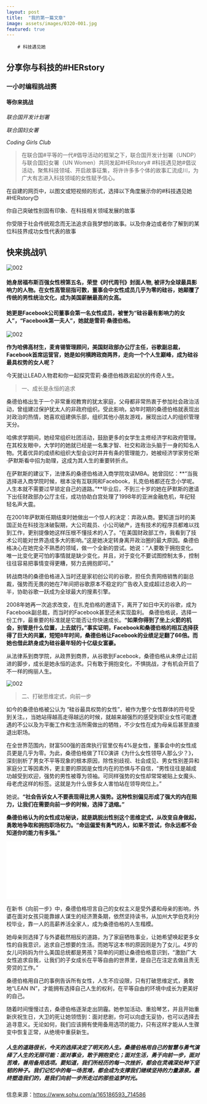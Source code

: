 ```yaml
---
layout: post
title:  "我的第一篇文章"
image: assets/images/0320-001.jpg
featured: true
---
```

		# 科技遇见她

## 分享你与科技的#HERstory

### 一小时编程挑战赛

#### 等你来挑战

_联合国开发计划署_

_联合国妇女署_

_Coding Girls Club_



> 在联合国#平等的一代#倡导活动的框架之下，联合国开发计划署（UNDP）与联合国妇女署（UN Women）共同发起#HERstory# #科技遇见她#倡议活动，聚焦科技领域、开启故事征集，将许许多多个体的故事汇流成川，为广大有志进入科技领域的女性赋予信心。



在自建的网页中，以图文或短视频的形式，选择以下角度展示你的#科技遇见她#HERstory😊

你自己突破性别固有印象、在科技相关领域发展的故事

你受限于社会传统观念而无法追求自我梦想的故事。以及你身边或者你了解到的某位科技界成功女性代表的故事



## 快来挑战叭

![002](../assets/images/0320-001.jpg)

#### 她身居福布斯百强女性榜第五名，荣登《时代周刊》封面人物, 被评为全球最具影响力的人物。在女性高管屈指可数，董事会中女性成员几乎为零的硅谷，她颠覆了传统的男性统治文化，成为美国薪酬最高的女高。

#### 她更是Facebook公司董事会第一名女性成员，被誉为“硅谷最有影响力的女人”，“Facebook第一夫人”，她就是雪莉·桑德伯格。

![002](../assets/images/0320-002.jpg)

**作为哈佛高材生，麦肯锡管理顾问，美国财政部办公厅主任，谷歌副总裁，Facebook首席运营官，她是如何横跨政商两界，走向一个个人生巅峰，成为硅谷最具权势的女人呢？**

今天就让LEAD人物君和你一起探究雪莉·桑德伯格跌宕起伏的传奇人生。

> 一、成长是永恒的追求

桑德伯格出生于一个非常重视教育的犹太家庭，父母都非常热衷于参加社会政治活动，曾组建过保护犹太人的非政府组织。受此影响，幼年时期的桑德伯格就表现出对政治的热情，她喜欢组建俱乐部，组织其他小朋友游戏，展现出过人的组织管理天分。

哈佛求学期间，她经常组织社团活动，鼓励更多的女学生主修经济学和政府管理。在其校友眼中，大学时的她就已经是一名集才智、社交和政治头脑于一身的知名人物。凭着优异的成绩和组织大型会议时井井有条的管理能力，她被经济学家劳伦斯·萨默斯看中招为助理，这成为其人生的重要转折点。

在萨默斯的建议下，法律系的桑德伯格进入商学院攻读MBA。她曾回忆：**“当我选择进入商学院时候，根本没有互联网和Facebook，扎克伯格都还在念小学呢。人生本就不需要过早锁定自己的道路。”**毕业后，不到三十岁的她在萨默斯的邀请下出任财政部办公厅主任，成功协助白宫处理了1998年的亚洲金融危机，年纪轻轻名声大震。

在2001年萨默斯任期结束时她做出一个惊人的决定：弃政从商。要知道当时的美国正处在科技泡沫破裂期，大公司裁员、小公司破产，连有技术的程序员都难以找到工作，更别提像她这样压根不懂技术的人了。“在美国财政部工作，我看到了技术公司能对世界造成多大的影响。”这是她决定转身离开政治圈的最大原因。桑德伯格决心在她完全不熟悉的领域，做一个全新的尝试。她说：“人要敢于拥抱变化。唯一比变化更可怕的事情就是缺少变化，并且，对于变化不要试图控制太多，控制往往容易把事情变得更糟，努力去拥抱即可。”

转战商场的桑德伯格进入当时还是家初创公司的谷歌，担任负责网络销售的副总裁，强势而无畏的她在7年间把谷歌原本不稳定的广告收入变成超过总收入的一半，协助谷歌一跃成为全球最大的搜素引擎。

2008年她再一次追求改变，在扎克伯格的邀请下，离开了如日中天的谷歌，成为Facebook副总裁，而当时的Facebook甚至还未实现盈利。 桑德伯格说，选择一份工作，最重要的标准就是它能否让你快速成长。**“如果你得到了坐上火箭的机会，别管是什么位置，上去就行。”事实证明，Facebook和桑德伯格的相互选择获得了巨大的共赢，短短8年时间，桑德伯格让Facebook的业绩足足翻了66倍。而她也借此跻身成为硅谷最年轻的十亿级女富豪。**

从法律系到商学院，从政界到商界，从谷歌到Facebook，桑德伯格从未停止过前进的脚步，成长是她永恒的追求。只有敢于拥抱变化，不惧挑战，才有机会开启了不一样的绚丽人生。

![002](../assets/images/0320-003.jpg)

> 二、打破思维定式，向前一步

如今的桑德伯格被公认为 “硅谷最具权势的女性”，被作为整个女性群体的符号受到关注。，当她站得越高走得越远的时候，就越来越强烈的感受到职业女性可能遭遇的不公以及为平衡工作和生活所需做出的牺牲，不少女性在成为母亲后甚至直接退出职场。

在全世界范围内，财富500强的首席执行官里仅有4%是女性，董事会中的女性成员更是几乎为零。为此，桑德伯格做了TED演讲《为什么女性领导人那么少？》，深刻剖析了男女不平等现象的根本原因，除性别歧视、社会成见、男女性别差异和家庭分工等因素外，更主要的原因是女性内在的恐惧与不自信，“男性往往是越成功越受到欢迎，强势的男性被尊为领袖。可同样强势的女性却常常被贴上女魔头、母老虎这样的标签。这就是为什么很多女人害怕站在领导岗位上。”

她说。**“社会告诉女人不要表现得比男人强势。这种性别偏见形成了强大的内在阻力，让我们在需要向前一步的时候，选择了退缩。”**

**桑德伯格认为的女性成功秘诀，就是跳脱出性别这个思维定式，从改变自身做起，勇敢地争取和拥抱职场权力。“命运偏爱有勇气的人，如果不尝试，你永远都不会知道你的能力有多强。”**



<iframe src="//player.bilibili.com/player.html?aid=19537726&bvid=BV1rW411E71V&cid=31860755&page=1" scrolling="no" border="0" frameborder="no" framespacing="0" allowfullscreen="true"> </iframe>



在新书《向前一步》中，桑德伯格坦言自己的女权主义是受外婆和母亲的影响，外婆在面对女孩只能靠嫁人谋生的经济萧条期，依然坚持读书，从加州大学伯克利分校毕业，靠一人的高薪养活全家人，成为桑德伯格的人生楷模。

她母亲则选择了与外婆截然相反的道路，为了家庭牺牲事业，让她希望唤起更多女性的自我意识，追求自己想要的生活。而她写这本书的原因则是为了女儿。4岁的女儿问妈妈为什么美国总统都是男孩？简单的问题让桑德伯格意识到，“激励广大女性追求自我，让我们的子女成长在平等自由的世界里，是自己在注定去做且责无旁贷的工作。”

桑德伯格用自己的事例告诉所有女性，人生不应设限，只有打破思维定式，勇敢地“LEAN IN”，才能拥有选择自己人生的权利，在平等自由的环境中成长为更美好的自己。

随着时间慢慢过去，桑德伯格逐渐走出阴霾。她参加活动、重拾琴艺，并且开始重新庆祝生日，大卫的死让她领悟到：面对悲剧，你可以向虚无妥协，也可以选择去追寻意义。无论如何，我们应该拥有使用备用选项的能力，只有这样才能从人生骤变中恢复正常，从绝境中重获新生。

##### 人生的道路很长，今天的选择决定了明天的人生。桑德伯格用自己的智慧与勇气演绎了人生的无限可能：面对事业，敢于拥抱变化；面对生活，勇于向前一步，面对苦难，善用备用选项。要知道，我们所经历的每一次挫折，都会在灵魂深处种下坚韧的种子。我们记忆中的每一场苦难，都会成为支撑我们继续坚持的力量源泉。最终塑造我们的，是我们向前一步所走过的那些追梦时光。

信息来源：https://www.sohu.com/a/165186593_714586

